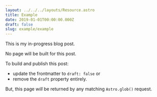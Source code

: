 ```yaml
---
layout: ../../../layouts/Resource.astro
title: Example
date: 2019-01-01T00:00:00.000Z
draft: false
slug: example/example
---
```


This is my in-progress blog post.

No page will be built for this post.

To build and publish this post:

- update the frontmatter to `draft: false` or
- remove the `draft` property entirely.

But, this page _will_ be returned by any matching `Astro.glob()` request.
